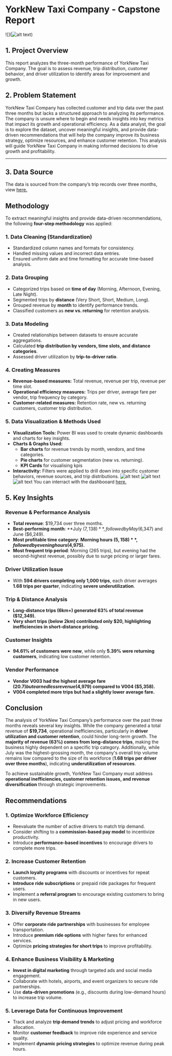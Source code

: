 # **YorkNew Taxi Company - Capstone Report**
![](![alt text](pexels-rodolfoclix-1521580.jpg))
## **1. Project Overview**
This report analyzes the three-month performance of YorkNew Taxi Company. The goal is to assess revenue, trip distribution, customer behavior, and driver utilization to identify areas for improvement and growth.

## **2. Problem Statement**
YorkNew Taxi Company has collected customer and trip data over the past three months but lacks a structured approach to analyzing its performance. The company is unsure where to begin and needs insights into key metrics that impact its growth and operational efficiency. As a data analyst, the goal is to explore the dataset, uncover meaningful insights, and provide data-driven recommendations that will help the company improve its business strategy, optimize resources, and enhance customer retention. This analysis will guide YorkNew Taxi Company in making informed decisions to drive growth and profitability.

---
## **3. Data Source**
The data is sourced from the company’s trip records over three months, view [here.](https://docs.google.com/spreadsheets/u/0/d/1DJX9lUxzvNb6KVV95W7jbutr-F4LTmPZ7com0ndp2ys/edit?usp=drive_web&pli=1&authuser=0)


## **Methodology**

To extract meaningful insights and provide data-driven recommendations, the following **four-step methodology** was applied:

### 1. **Data Cleaning (Standardization)**
   - Standardized column names and formats for consistency.
   - Handled missing values and incorrect data entries.
   - Ensured uniform date and time formatting for accurate time-based analysis.

### 2. **Data Grouping**
   - Categorized trips based on **time of day** (Morning, Afternoon, Evening, Late Night).
   - Segmented trips by **distance** (Very Short, Short, Medium, Long).
   - Grouped revenue by **month** to identify performance trends.
   - Classified customers as **new vs. returning** for retention analysis.

### 3. **Data Modeling**
   - Created relationships between datasets to ensure accurate aggregations.
   - Calculated **trip distribution by vendors, time slots, and distance categories**.
   - Assessed driver utilization by **trip-to-driver ratio**.

### 4. **Creating Measures**
   - **Revenue-based measures:** Total revenue, revenue per trip, revenue per time slot.
   - **Operational efficiency measures:** Trips per driver, average fare per vendor, trip frequency by category.
   - **Customer-related measures:** Retention rate, new vs. returning customers, customer trip distribution.

### 5. **Data Visualization & Methods Used**
   - **Visualization Tools:** Power BI was used to create dynamic dashboards and charts for key insights.
   - **Charts & Graphs Used:**
     - **Bar charts** for revenue trends by month, vendors, and time categories.
     - **Pie charts** for customer segmentation (new vs. returning).
     - **KPI Cards** for visualising kpis
   - **Interactivity:** Filters were applied to drill down into specific customer behaviors, revenue sources, and trip distributions.
![alt text](<Screenshot 2025-03-30 002513.png>)
![alt text](<Screenshot 2025-03-30 002412.png>)
![alt text](<Screenshot 2025-03-30 002349.png>)
You can interract with the dashbooard [here.](https://app.powerbi.com/groups/me/reports/a75a0074-e567-46f1-a154-3f84095c5a2a?ctid=4331c42e-69e8-40d9-af18-dd96b78416b7&pbi_source=linkShare)


## **5. Key Insights**
### **Revenue & Performance Analysis**
- **Total revenue**: $19,734 over three months.
- **Best-performing month**: **July ($7,138)**, followed by May ($6,347) and June ($6,249).
- **Most profitable time category**: **Morning hours ($5,158)**, followed by evening hours ($4,975).**
- **Most frequent trip period**: Morning (265 trips), but evening had the second-highest revenue, possibly due to surge pricing or larger fares.

### **Driver Utilization Issue**
- With **594 drivers completing only 1,000 trips**, each driver averages **1.68 trips per quarter**, indicating **severe underutilization**.

### **Trip & Distance Analysis**
- **Long-distance trips (6km+) generated 63% of total revenue ($12,349).**
- **Very short trips (below 2km) contributed only $20, highlighting inefficiencies in short-distance pricing.**

### **Customer Insights**
- **94.61% of customers were new**, while only **5.39% were returning customers**, indicating low customer retention.

### **Vendor Performance**
- **Vendor V003 had the highest average fare ($20.7) but earned less revenue ($4,979) compared to V004 ($5,358).**
- **V004 completed more trips but had a slightly lower average fare.**

## **Conclusion**

The analysis of YorkNew Taxi Company’s performance over the past three months reveals several key insights. While the company generated a total revenue of **$19,734**, operational inefficiencies, particularly in **driver utilization and customer retention**, could hinder long-term growth. The **majority of revenue (63%) comes from long-distance trips**, making the business highly dependent on a specific trip category. Additionally, while July was the highest-grossing month, the company's overall trip volume remains low compared to the size of its workforce (**1.68 trips per driver over three months**), indicating **underutilization of resources**.

To achieve sustainable growth, YorkNew Taxi Company must address **operational inefficiencies, customer retention issues, and revenue diversification** through strategic improvements.

## **Recommendations**

### 1. **Optimize Workforce Efficiency**
- Reevaluate the number of active drivers to match trip demand.
- Consider shifting to a **commission-based pay model** to incentivize productivity.
- Introduce **performance-based incentives** to encourage drivers to complete more trips.

### 2. **Increase Customer Retention**
- **Launch loyalty programs** with discounts or incentives for repeat customers.
- **Introduce ride subscriptions** or prepaid ride packages for frequent users.
- Implement a **referral program** to encourage existing customers to bring in new users.

### 3. **Diversify Revenue Streams**
- Offer **corporate ride partnerships** with businesses for employee transportation.
- Introduce **premium ride options** with higher fares for enhanced services.
- Optimize **pricing strategies for short trips** to improve profitability.

### 4. **Enhance Business Visibility & Marketing**
- **Invest in digital marketing** through targeted ads and social media engagement.
- Collaborate with hotels, airports, and event organizers to secure ride partnerships.
- Use **data-driven promotions** (e.g., discounts during low-demand hours) to increase trip volume.

### 5. **Leverage Data for Continuous Improvement**
- Track and analyze **trip demand trends** to adjust pricing and workforce allocation.
- Monitor **customer feedback** to improve ride experience and service quality.
- Implement **dynamic pricing strategies** to optimize revenue during peak hours.
